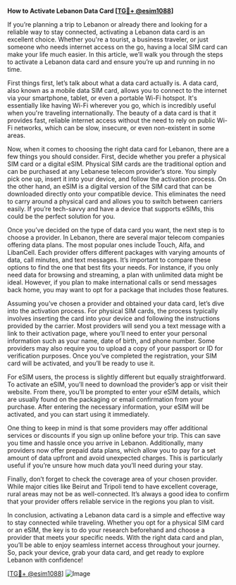 **How to Activate Lebanon Data Card [[TG💪+ @esim1088](https://t.me/s/esim1088)]**

If you’re planning a trip to Lebanon or already there and looking for a reliable way to stay connected, activating a Lebanon data card is an excellent choice. Whether you're a tourist, a business traveler, or just someone who needs internet access on the go, having a local SIM card can make your life much easier. In this article, we’ll walk you through the steps to activate a Lebanon data card and ensure you’re up and running in no time.

First things first, let’s talk about what a data card actually is. A data card, also known as a mobile data SIM card, allows you to connect to the internet via your smartphone, tablet, or even a portable Wi-Fi hotspot. It's essentially like having Wi-Fi wherever you go, which is incredibly useful when you're traveling internationally. The beauty of a data card is that it provides fast, reliable internet access without the need to rely on public Wi-Fi networks, which can be slow, insecure, or even non-existent in some areas.

Now, when it comes to choosing the right data card for Lebanon, there are a few things you should consider. First, decide whether you prefer a physical SIM card or a digital eSIM. Physical SIM cards are the traditional option and can be purchased at any Lebanese telecom provider’s store. You simply pick one up, insert it into your device, and follow the activation process. On the other hand, an eSIM is a digital version of the SIM card that can be downloaded directly onto your compatible device. This eliminates the need to carry around a physical card and allows you to switch between carriers easily. If you’re tech-savvy and have a device that supports eSIMs, this could be the perfect solution for you.

Once you’ve decided on the type of data card you want, the next step is to choose a provider. In Lebanon, there are several major telecom companies offering data plans. The most popular ones include Touch, Alfa, and LibanCell. Each provider offers different packages with varying amounts of data, call minutes, and text messages. It’s important to compare these options to find the one that best fits your needs. For instance, if you only need data for browsing and streaming, a plan with unlimited data might be ideal. However, if you plan to make international calls or send messages back home, you may want to opt for a package that includes those features.

Assuming you’ve chosen a provider and obtained your data card, let’s dive into the activation process. For physical SIM cards, the process typically involves inserting the card into your device and following the instructions provided by the carrier. Most providers will send you a text message with a link to their activation page, where you’ll need to enter your personal information such as your name, date of birth, and phone number. Some providers may also require you to upload a copy of your passport or ID for verification purposes. Once you’ve completed the registration, your SIM card will be activated, and you’ll be ready to use it.

For eSIM users, the process is slightly different but equally straightforward. To activate an eSIM, you’ll need to download the provider’s app or visit their website. From there, you’ll be prompted to enter your eSIM details, which are usually found on the packaging or email confirmation from your purchase. After entering the necessary information, your eSIM will be activated, and you can start using it immediately.

One thing to keep in mind is that some providers may offer additional services or discounts if you sign up online before your trip. This can save you time and hassle once you arrive in Lebanon. Additionally, many providers now offer prepaid data plans, which allow you to pay for a set amount of data upfront and avoid unexpected charges. This is particularly useful if you’re unsure how much data you’ll need during your stay.

Finally, don’t forget to check the coverage area of your chosen provider. While major cities like Beirut and Tripoli tend to have excellent coverage, rural areas may not be as well-connected. It’s always a good idea to confirm that your provider offers reliable service in the regions you plan to visit.

In conclusion, activating a Lebanon data card is a simple and effective way to stay connected while traveling. Whether you opt for a physical SIM card or an eSIM, the key is to do your research beforehand and choose a provider that meets your specific needs. With the right data card and plan, you’ll be able to enjoy seamless internet access throughout your journey. So, pack your device, grab your data card, and get ready to explore Lebanon with confidence!

[[TG💪+ @esim1088](https://t.me/s/esim1088)] 
![Image](https://i.postimg.cc/Y0z9fWf4/image.png)